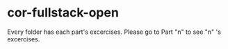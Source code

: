 # cor-fullstack-open
Every folder has each part's excercises.
Please go to Part "n" to see "n" 's excercises.
